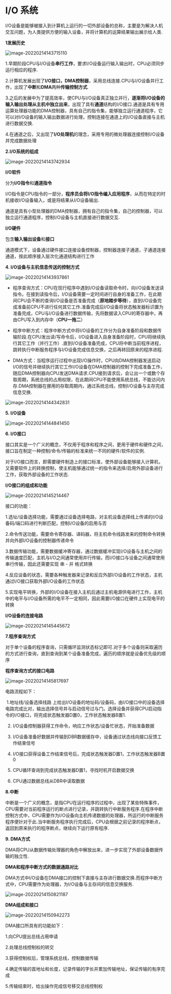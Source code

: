 #  I/O 系统

I/O设备是能够被接入到计算机上运行的一切外部设备的总称，主要是为解决人机交互问题，为人类提供方便的输入设备，并将计算机的运算结果输出展示给人类.

**1发展历史**

![image-20220214143715110](screenshot/image-20220214143715110.png)

1.早期阶段CPU与I/O设备**串行工作**，要求I/O设备运行输入输出时，CPU必须同步运行相应的程序.

2.计算机发展出现了**I/O接口，DMA控制器**，采用总线连接.CPU与I/O设备并行工作，出现了**中断**和**DMA**两种**传输控制方式**.

3.之后的发展中为了提高效率，使CPU与I/O设备真正独立并行，**逐渐将I/O设备的输入输出处理从主机中独立出来**，出现了具有**通道**结构的I/O接口.通道是具有专用运算处理器功能的DMA控制器，具有自己的指令集，能够独立运行通道程序，它可以对I/O设备的输入输出数据进行处理，控制连接在通道上的I/O设备直接与主机进行数据交换.

4.在通道之后，又出现了**I/O处理机**的理念，采用专用的微处理器连接控制I/O设备并完成数据处理

**2.I/O系统的组成**

![image-20220214143742934](screenshot/image-20220214143742934.png)

**I/O软件**

分为**I/O指令**和**通道指令**

I/O指令是CPU指令的一部分，**程序员会将I/O指令编入应用程序**，从而在特定的时机接收I/O设备输入，或是将结果从I/O设备输出.

通道是具有小型处理器的DMA控制器，拥有自己的指令集，自己的控制器，可以独立运行通道程序，控制I/O设备与主机直接进行数据交互.

**I/O硬件**

包含**输入输出设备**和**接口**

通道模式下，设备通过硬件接口连接设备控制器，控制器连接子通道，子通道连接通道，按此顺序接入层次化通道结构进行工作

**4. I/O设备与主机信息传送的控制方式**

![image-20220214143937861](screenshot/image-20220214143937861.png)

+ 程序查询方式：CPU在现行程序中遇到I/O设备读取命令时，向I/O设备发送读指令。在接到读指令后，I/O设备需要一定时间进行自身的准备工作，在此期间CPU会不断的查询I/O设备是否准备完成（**原地踏步等待**），直到I/O设备完成准备前CPU不进行任何其它工作.准备完成后I/O设备将状态触发器标识置为准备完成，CPU与I/O设备进行数据传输，先将数据读入CPU的寄存器中，再由CPU写入到内存中（**CPU一拖二**）

+ 程序中断方式：程序中断方式中将I/O设备的工作分为自身准备阶段和数据传输阶段.在CPU发出读/写命令后，I/O设备进入自身准备阶段时，CPU将继续执行其它工作（并行工作）.直到I/O设备准备完成，CPU将中断当前程序进程，跳转执行中断服务程序与I/O设备完成信息交换，之后再转回原来的程序进程.
+ DMA方式：当程序运行过程中出现I/O操作时，CPU向DMA控制器发送启动I/O的信号并继续执行其它工作I/O设备在DMA控制器的控制下完成准备工作，随后DMA控制器向CPU发送DMA请求.CPU接到请求后，会让出一个或数个存取周期，系统总线的占用权限，在此期间CPU不能使用系统总线，不能访问内存.DMA控制器在挪用的存取周期内，通过系统总线，控制I/O设备与主存完成信息交换.

![image-20220214144342831](screenshot/image-20220214144342831.png)

**5. I/O设备**

![image-20220214144841450](screenshot/image-20220214144841450.png)

**6. I/O接口**

接口其实是一个广义的概念，不仅用于程序和程序之间，更用于硬件和硬件之间，接口旨在制定一种控制/命令/传输的标准来统一不同的硬件/软件的实例.

对于I/O接口而言，即需要硬件制造上的接口标准，使外部设备能够接入计算机，又需要软件上的转换控制，使主机能够通过统一的指令来选择/启用外部设备进行工作，获取外部设备的工作状态.

**I/O接口的组成和功能**

![image-20220214145214467](screenshot/image-20220214145214467.png)

接口的功能：

1.选址/设备选择功能，需要通过设备选择电路，对主机设备选择线上传递的I/O设备码/端口码进行判断匹配，控制I/O设备的启用与否

2.命令传送功能，需要命令寄存器、译码器，将主机命令线路发来的控制命令转换并向外部I/O设备的控制器传递命令

3.数据传输功能，需要数据缓冲寄存器，通过数据缓冲实现I/O设备与主机之间的传输速度匹配，主机与I/O之间通常使用并行传输，而I/O接口与设备之间通常使用串行传输，因此还需要实现 串 - 并 格式转换

4.反应设备的状态，需要各种触发器来记录和反应外部I/O设备的工作状态，主机通过I/O接口获取外部I/O设备的工作状态

5.实现电平转换，外部的I/O设备在接入主机后通过主机电源供电进行工作，主机中的电平与I/O设备所需的电平不一定相同，因此需要I/O接口在硬件上实现电平的转换

**I/O设备的连接电路**

![image-20220214145445672](screenshot/image-20220214145445672.png)

**7.程序查询方式**

对于单个设备的程序查询，只需循环监测状态标记即可.对于多个设备则采取遍历的方式进行查询，直到查询到某个设备准备完成，遍历的顺序就是设备优先级的顺序

**程序查询方式的接口电路**

![image-20220214145817697](screenshot/image-20220214145817697.png)

电路流程如下：

​	1.地址线/设备选择线路 上给出I/O设备的地址码/设备码，由I/O接口中的设备选择电路完成比对，输出选择信号并与启动信号过与门。选择设备并获得CPU启动指令的I/O接口，将完成状态触发器D置0，工作状态触发器B置1.

2. I/O设备控制器获得工作命令，响应工作状态/设备忙状态，开始准备数据

3. I/O设备准备好数据并传输到DBR数据缓存中，设备通过状态线向接口反馈工作结束信号

4. I/O接口获得设备工作结束信号后，完成状态触发器D置1，工作状态触发器B置0

5. CPU循环查询到完成状态触发器D置1，寻找时机开启数据交换

6. CPU通过数据总线从DBR中读取数据

**8.中断**

中断是一个广义的概念，是指CPU在运行程序的过程中，出现了某些特殊事件，CPU需要对当前程序运行的断点进行记录，并跳转执行中断服务程序.在程序中断控制方式中，CPU需要作为I/O设备向主机传递数据的处理器，所运行的中断服务程序便针对于此.当中断服务程序执行完成后，CPU会根据之前记录的程序断点，返回到原来执行的程序断点，继续向下运行原有程序.

**9. DMA方式**

DMA将CPU从数据传输处理器的角色中解放出来，进一步实现了外部设备数据传输的独立性.

**DMA和程序中断方式的数据通路对比**

DMA方式中I/O设备在DMA接口的控制下直接与主存进行数据交换.而程序中断方式中，CPU需要作为处理器，为I/O设备与主存间的信息交换服务.

![image-20220214150821187](screenshot/image-20220214150821187.png)

**DMA组成和接口**

![image-20220214150942273](screenshot/image-20220214150942273.png)

DMA接口所具有的功能如下：

1.向CPU提出总线占用申请

2.处理总线控制权的转交

3.获得控制权后，管理系统总线，控制数据传输

4.确定传输的首地址和长度，记录传输的字长并累加传输地址，保证传输的有序完成

5.传输结束时，给出操作完成信号移交总线控制权